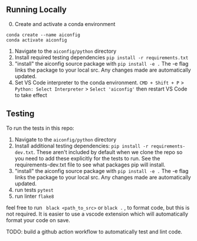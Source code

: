 ## Running Locally

0. Create and activate a conda environment

```
conda create --name aiconfig
conda activate aiconfig
```

1. Navigate to the `aiconfig/python` directory
2. Install required testing dependencies `pip install -r requirements.txt`
3. "install" the aiconfig source package with `pip install -e .` The -e flag links the package to your local src. Any changes made are automatically updated.
4. Set VS Code interpreter to the conda environment. `CMD + Shift + P` > `Python: Select Interpreter` > `Select 'aiconfig'` then restart VS Code to take effect

## Testing

To run the tests in this repo:

1. Navigate to the `aiconfig/python` directory
2. Install additional testing dependencies: `pip install -r requirements-dev.txt`. These aren't included by default when we clone the repo so you need to add these explicitly for the tests to run. See the requirements-dev.txt file to see what packages pip will install.
3. "install" the aiconfig source package with `pip install -e .` The -e flag links the package to your local src. Any changes made are automatically updated.
4. run tests `pytest`
5. run linter `flake8`

feel free to run ` black <path_to_src>` or `black .` , to format code, but this is not required. It is easier to use a vscode extension which will automatically format your code on save.

TODO: build a github action workflow to automatically test and lint code.

